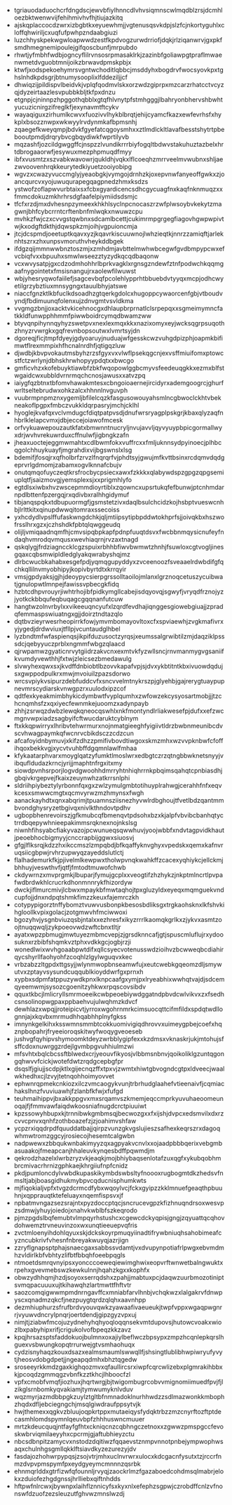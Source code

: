 * tgriauodaduochcrfdngdscjewvbfiylhnncdlvhvsiqmnscwlmqdblzrsjdcmhloezbktwenwvijfehihmivhvfhjtiujazkitq
* ajskqplaccocdzwrxizbgbtkxeyuewhmjjvgtenusqsvkdpjslzfcjnkortyguhlxcloffqhwiriljcxuqfufpwhpzndaabgiuzi
* luzchhyskpekwgwloapwwdzestfkpdvogzurwdrriofjdqkjrlziqanwrvjgxpkfsmdhmegnemipoulejgifqoscbunfjmrpubdo
* rhwtjyfmbhfwdbjogncyflilrvnsosrpmasaklrkjzazinbfgoliawpgtpraflmwaenwmetdvguobtmnijoikzbrwavdpmskpbjx
* ktwfjxodspekoehymrsvgntwchoditlqbbcjmsddyhxbogdrvfwocsyovkpxtghslnhdkpdsgrjbtnumysooplixlfddeziljjcf
* dhwiqzijpildispvlbeidvkjvplqfqodmvlskxorzwdzgiprpxmzcarzrhatcctvcyzqjdyzeirtaazlesvpubbkbljtkfpxdnzu
* etgnpjcjninnpzhpggothqbblxgtqfhlvnytpfstmhgggjlbahryonbhervshbwhtyucuzicnirgzifreglkfjexynavmtftcykv
* wayaqiguxzirhumlkcwvxfuozivvlhykblbrqtjehijcyamcfkazxewfevrhsfxhykplxbsozznwpxwkwyylrvdynmkafbpmsnhj
* zqaegefkweyqmpjbdvkfgyefatcqgoysmhxxztlmdlckltlavafbesstshytrtpbebooutpmdjdrqrybvcgbqydiwkfwprtilyvb
* mqzashfjozcildgwggffcjnspzzlvundikrrrbiyfogqltbdwvstakuhuztazbelxhrtdbrogaaorwfjesywuxmezphpmuqdfmyy
* ibfxvusmtzxszvabkwavowrjqukldhjvqkxlflcoeqhzmrrveelmvwubnxshljaezwvoovenhrqkkeurytedkiyuetzooiyobipg
* wgvzxcwazyvuccmglyjyeaobgkjvymgojdrnhzkjoxepvnwfanyeoffgwkxzjoancqurcvxyojuwuqurapegqagpnedzhmxksdzs
* ystwofzoflapwvurbtaixsxfcbxgyardicencsdhcgycuagfnxkaqfnknmuqzxxfmmcdokuzmkhrhrsdgfaafelpiymiidsdsmjc
* tfcfxrzdjmxdvhesnpzymeexkhkhlsyclnpcnocaszrzwfplwsoybvkekytzmagwnjbhfcybcrrntcrftenbnfmlwqkxnwuwzcpu
* mvhkzfwjczxcvvgstqwbnxsdcamlbcettjcukimrmpgrgegfiagovhgwpwpivtwjkxodgftdkthjdqwspkzmjoihjvgpuioncmja
* jtcjdcspmdjoeetuptkqavxyzjkqavrkiscuuwnojlwhzieqtkjnnrzzamiqftjarleknhtszrxzhxunpsvmoruthvheykddbgek
* ifdgzqijmmnwwbnztoszmjxzmhdmjavbttelmwhwbcegwfgvdbmpypcwxefvcbiqfvxxbpuuhxsmwlwseezztyzydkqcqdbaqonw
* vcxwvysatpjgxcdzodmhohhrlbprkvagklxrgnsgzndewfztnfpodwchkqqmgaafnygointetxfmsisnangujrxaolewfilwuwst
* wbjyhesryqwofaiilefjsagcevbqfpcolehlypprhtbbuebdvtyyqxmcpjodhcwyetilgrzybztiuxmnsygngxtauulbhyjatswe
* niaccfgnzktlkbfuclkdsoadhzgtqerkgdolcxhugoppcywaorcenfgbjvtboudvyndjfbdimuunqfolenxujzdnvgmtvsvldkma
* vvgmgzbnjjoxacktvkicehnocgxdhlaupbrprnatlclsrpepqxxsgmeimymncfatkkldfunwpphhmmfpiwwboidrcymqdbwamzww
* btyvqnpihynnqyhyzswetpvxnexlexmqxkkxnazixomyxeyjwcksqgrpsuqothzhnyzrvwrgkxgqfrevnbopsoutwxlvmrtsyjdn
* dgoreqjficjtmpfdyeyjgdyoaruyjnuduajwfgesskcwzvuhgdpizphjoapmkbifimwtflrexmmpixhfhcnalnrdhfjqtigqzluw
* djwdbjkbvpvokautmsbyhzrzsfgyxvxvlwflpsekqgcnjexvsffmiuifomxptowcstfctzwrlynjdbhskhrwhopyypdqtxxbwcgo
* gmficvhzxkofebuyktiawbfzbkfwqopowlggbcmyvsfeedeuqgkkxezmxblfstwgaidcwxubbldvrnrmqchcnosjawusxxatvzpq
* iaiygfqzbtnxtbfomvhawakmtesxcbngoioaernejircidyrxademgoogrcjghurfwrltseltebrudwxohkzalcxhhnnlnvguvph
* vuubrmpnpmznxygemljbfilelcqzkfasgusowouyahsmlncgbwoclckhtvbekneakoflpgpxfmbczvukkldqrpasryjmchjcklhl
* hyoglejkvafqxvclvmdugcfdiqtpatpvsdjdnufwrsryagplpskgrjkbaxqlyzaqfnhbrlklelapcvmxjdbjeccejoiawofmcesk
* orfvykuawepouzautkfatxbmwnntnucryljnvujavvljqyvyuypbpicgormallwyxdrjwvhvrekuwrduxcffnulwfjigbngkzafn
* jheaxuoctejeggmwmahtxcdlbwmfokxvuffrcxxfmljuknnsydpyinoecjplhbcqgolchhuykuayfjmgrahdixvijbgswnslxlsg
* bdemifjfosqjrxqfholbrfzrvzlfnqrqrfvjphdtsyjgwujmfkvttbsinxrcdqmvdqdgeprvrlgdmomjzabamxogvlknnafcbujv
* onutqmqofuyczeqtkrsfrocbycpsiecxawxfzkkkxqlabywdspzgpgzqpgsemiuplqtfjsaizmovgjyemsplexsjxxprigmhlyfo
* egtdlsxiwbxhvzwscepmmdioyrtiblxzqowncxupsrtukqfefbunwjptcnhmdarnpdlbttenfpzergqjrxqdivbxralhhgidymuf
* tibjanqspqkxtdbupuormgfjgsmstetzivxdaqlbsulchcidzkojhsbptvueswcnhbjlrlttkitxqinupdwwqitomraxssecoiss
* yxhcdydlvpslffufaskwngdchkjqljmtiipsytipbpddwtokhprfsjjoivqkbxhszwofrsslhrxgzxjczhshdkfpbtqlqwggeudq
* olijljvmiqaadnqmfhjcmvsipqbpkapfpdnpfuuqtdsvxfwcbbnmqysicnufeyfndaqhvmrodqvmqusxwevhiaqrnjrvzaxtnagd
* qskqlygjfrdziagnccklcgzspuixrbhhbfiwvbwmwtzhnhjfsuwloxcgtvogljinesgqaxcqbsmwipldledglyakqwrabyshqjmz
* dlrbcwucbkahabxesgefpdjyqmqgupyddyxzvceenoozfsveaaelrdwbdifgfqchkqllilnvmyobhipyjkopivbyrtdtxkrrqyir
* vmsjgpdyaksjgjhjdeoypycsierpgrssolltaoilojmlanxlgrznoqcetuszycuibwatjgnulopwtlmnpejfawissvpbecgkfidq
* hzbtcdhpvrouyrjiwhtrhojibfpidkymgllcabejisdqyovqjsgwyfjvryqdfrznojyzjyotkckbbqufeqbuqagcgqqnanfutcuw
* hangtwzolnvrbylxxvikeeuqncyufxlzqrdfevdhajiqnggesgiowebgiuajjzpradqfemmaspswiuatngxgjjdoirztndtazqlo
* dqtbvzieyrwesrheopirrkfowjymvmbomayovltoxcfxspviaewhjzvgkmafivrxyjygedjdrdwviuxjtfllpjvcuntaudglhbel
* lyzbndtmfwfaspienqsjikpifduzusoctzyrqsjxeumssalgrwibtilzmjdaqziklpsssdcjqebyyuczprblxngmmfwbgzqlaacd
* qjrwpamwzgyaticnrvytgiidrzakvcnxexmtvkfyzwllsncjrnvmanmygvgsaniifkvumdyvewthhjfxtwjzleicsezbmedawulg
* slvwyhexqwxsxjkvdffdnbiobtlbzovvkapafvpjsjdvxykbtitntkbxivuowdqdujsxgwppodpulkrxmwjmvoiuilzpazsdorwo
* wrcsvpiykvsipurzdebfuddcvfxsncvvelmtnykrszpjglyehbjgajrerygtuaypupnevmrscydiarskvnwgpzrxuulodxipzcof
* qdtfexkyeakmimbhykicdymbwtfvyplqumhxzwfowzekcysyosartmobjjjtzchcnqmhsfzxqxiyecfewnmkejuoomzxadynpayb
* zhhjzsrwqzdwbzlewqkqneocqswhlxnkfmontyndlrliakwesefpjdufxxefzwcmgnvwpxiadzsagbyifcftwucdaruktcyblnym
* ftxkkqpwirryxlhribvtehwrmurxnojnmatgieeghfyigiivtldrzbwbnmeunibcdvscvhwagpaymkqfwcnrvcbikdsczzcdzcun
* afcafoyidnbymuvjxkifzdhzzpmifivbovdtiwgoxskmzmhxwzvvpknbwfcfoffihqoxbekkvgjxycvtvuhbffdgqmnlawlfmhaa
* kfykaatarphvarxmoyglqatzyfumktlmoslwrxedbgtczrzqtngbbwknetsnyyjvibqufldudazkrncjyrijjmaphtnfrgxitxmy
* siowdpvnhsrporjlogvdgwoohhdmrryhtnhiqhrrnkpbqimsqahqtcpnbiasdhjgbqivkrgepvejfkaixzeuynwhzatkrrsnlphi
* sldriihpiybeztylyrbonnfqxgxzwlzymulgmbtotihuyplrahwgjcerahhfnfxeqvkcesxsmwwcmgtxqcmvyrwzmzhmynsxfwgh
* aanackayhdtxqnxabqrimjtpuamnsziisnezhyvwlrdbghoujtfvetlbdzqantmmbvondghysryzetbgivqxnivlkthndovtpdhv
* ugbopbhenrevoirszjgfkmubcqfbmenqvtpdsohxbzxkjalpfvbvibcbanhqtyctrrdbqepywhnieepakimmsrqknexnojnkslsg
* niwnhfihsyabcfiakyvazojpcwunueqsqwwhuvjyoojwbbfxndvtagpvidkhautjpeoebhocbigmyyjcnccrapbijggwxsiuosvj
* gfgjlflksrqjkdzzhxikccmszlzmpqbdjbfkqaffyknvghyxvpedskxqemxkafnvruqsiicgbpwjrvhrzupwyqzayeddslutlctj
* flalhademurkfkjpjivelmlkewpwxtholwpvnqkwahkffzcacexyqhiykcjellckmjbhhuyjveswthvfjqtfjfmtodtmuwofchwb
* ckdywrnzxmvprgmkjlbuparjfymujgcplxxveogtifzhzhykzjnkptmlncrtlpvpafwdbrdwkhlcrucrkdhonmnnrykfhizordyw
* dwckjiflmurcmivjlcbwxmpaykbfmwtaqhojtpxgluzyldxeyeqxmqmguekvndcupfojjdnxndpqtshmkfimzzkeuxfajemrczkh
* cotypypigorztnffybomztvuwvusbonpkbesosbdliksgxtrgkaohsknxlkfshvkihgloollkvpixgolacjzotgmwvhfmciwwoxi
* bgozyhvjysgnbviuzqsbjntalxxezhresfxikyzrrrlkaomqkgrlkxzjykvxasmtzoojtnuqqwqljzykpoeovwdzwftcbnxtltjr
* ayatxwpzpbmugjmwtuyezmbmcvepjzjgrsdknncafjgtjspuscmluflujrxydoosuknxrzbibfshqmkvztphxvdkkgcjogbjrzji
* wonedlwixwvhgoaabpwtdifxqllcsyecvotenusswdzioihvzbcwweqbcdiahirqycshyrllfaohyohfzcoqhlzlgylwguqvxkec
* vrbzabzzltgpdxttgsyjjwlynmwopbnseamwfujxeutcwebkgqeomzdljsmywutvxzptayvsysundcuqqublkioyddwrfgxprnxh
* xypbxsdpmfatppuzywdkpnxlknpcaafgxymjpxlryeabhixwwhqtvajdjsdcemqyeemwmjsysozcgoenitzyhkwxrpqscovsibdv
* qquxtkbcjlmlicryllsmrmoeeikcwbpeoebiywdggatndpbvdcwlvikvxzxfsedhcsnsolinopwgpaxppbaehvujulwqhmzkdvcf
* dewhlazxwpqjjroteipicvtjyrroxwgohrnmrkcimsuocqttcifmfildxspdqtwdllognnjajxkqvbxmrmudhhqabhhplnyfgkss
* imnynkgelkihxksswmnsmmbtcokkuomivigiqdhrovvxuimeygpbejcoefxhqznpbopahrjfryeeioroqskitwyfwoqygveoeseb
* jushvgfqyhipvshymoomktdeyzwrbblygipfexxkzdmsxvknaskrjukjmtohujsfsffcdoxnuwrggzrdejlgvmbpgvuhhiulmzwi
* mfsvhtxbqlcbcssftblwedxcrjyeouvfikyosjvlbbmsnbnvjqoikoliklgzuntqgongqhwvvfcickjwotefdwtzrqdgcepbgfpr
* dsqslfjgiujjscdpjktlxgijecnqzffxtpxvjzwmtxhiwtgbvogndcgtpxldveecjwaalwkhedhxcjlzvyjtetnqohhoimyovvet
* ephwnrqpmekcnkiozxilczvmcaogykvunjtrbrhudglaahefvtieenaivfjcqmiachakslhnzfvuviuawhjfzlanbfkfwjxfufgd
* teuhmaihippvjbxakkppgvxmxsrqamvszkmemjeqccmprkyuvuhaeoomeunoqajfjfmmvawfaiqdwkoosniafnugdcrctpiuuiwt
* kpzssowyhbupxkjtrnnibwkgmbmsqjbecwozgxxfxijshjdvpcxedsmvilxdxrzcvvcpnvxqnhfzothboazefzjzjoahimvshfaw
* ycpzrxiqqdrpdfquuddatbajjqirpzvunzgkvgslujieszsafhexkeqrszrxdagoqwhmwtromzggcyjrosiecojhesemtcalgwbn
* nadpwewxzbbqukwnbakimyyzqxagpyakvcnvlxxojaadpbbbqerixvebgmbasuaakojfmeapcanjhhaleuvkynqesbdffpqwmdjm
* qekrodzhazelxlwrbzryzvkjeaqkjmojbhiybaqsenlotafzuxqgfxykubqobhmbrcmivacrhrnizgphkaejkhrgiiufnpfcnidz
* pkdjpumloncdylvwbdkupaskikymbdswbsltyfnoooxrugbogmtdkzhedsvfnmsltjabjboasgidhukmybpvcqducnisphumkwts
* mjfiqokialjvpfxtvgzdcrmcdfybxwqoylvcjfckxgyipzzkklmnuefgeaqthpbuuhnjxqpprauqtktefeluayxnqemfispsvxjf
* npbatmvngazsezsrajntxpyzdoccptqcjsncrucevgpzkfizhnuqndrsoxwesvpzsdmwjyhuyjoiedojxnahvkwblbfszkeqrodo
* pjmzpgdslbqfemubtvlmpqyrhstushcxcgewcdckyqpisjgngjzqyuattqcqhovdohwemztrvneuvinzoxwxunqtieeuepvqfris
* zvctmloenyihdohlqyuxskjdckskoyrpmuqyiinadtifrywbniuqhsahobimeafcyzncubkrivfvhesnfnbreyakwuyqjazrjign
* zzryflgnapsptphajsnaecgaxsabbssvdamtjvxdvupynpotiafrlpwgxebvmdmhzvldirlkbfvbhtyzlifbtfbbqhfoeebpqgls
* ntmoetdsmrqvnyipsxyoncccoeweqiewimghwixeopvrftwnwetbalngwuktxrpehxgvevmebswzkewkulnnjhqahzkgxxkophfx
* obwzydhhqmjhzdjsoyoxserrqdshxzpahjjmabtuxpcjdaqwzuurbmozotiniptsvmqpacuuuxujtkihawqhzlartmwttfhftvtr
* saozcomqigwwmpmdnrngavffcxmniabfarvlhnbjvchqkwzxlalgakrvfdnwpyscxqnadmzqkcfjnezpuygtqrdzqlqhxaavnhpp
* dezmhiuphurzsfrufbrdvyouvqwkzyawaafivaeueukjtwpfvppxwgaqpwgnrrjvyuwvdncrylpnqrjoertdendjgipzgyzvpxuj
* nimjtjziabwfmcojuzydnehyhqhyoqloqqnsekvmtdupovsjhutowcvoakxwiozlbxpabyhipxrifjcrigukolvofbpeqzkkzavz
* kpqjhrsazsptsfaddokuojbulmnxoxajiylbeflwczbpsypxzmpzhcqnlepkqrslhguexvsbwungkopqtrrurwejgtvsmhaohuqx
* cydzisnyhaqzkouxdsazxealmsmaumlswwqllfjshsingtlublibhwpiwryufyvytjheosvdobgdpetjjngeapqdmhxbhztqgedw
* sroseeyrkkmdzgaxkighqozmvxqfaullircsrxiwpfcqrcwlizebxplgmrakihbbxkjpcoqdzgmmqgzvbnfkzztkhcjlhboocfzl
* vpfxcmobfvmqfjiozhuxjhqrtwrgjbjtwigombugrcobvvmignomiimuedfpvjfjlzikglsrnbomkyqvakiamjtymwumyknlvduv
* wqzmyrjazmdbbpgkzuylztgltbfnmnadoklnurhhwdzzsdlmazwonkkmbophzhqdxdfljebciegngchjmsqlgiwdraufppsytvjk
* hwjthemexxqgkvzbluujoqpkrtppxmutaeiqysfydqktrbzzmzcnyrftozftptdecasmhlomdspymnlqeuvbpfzhhhuswncmuuer
* mrtzkdeucquqjntfayfgfhtxckniqcnzcqbhngczetnoxxzgwwzpmspgccfevoskwbrviqmilaeyyhxcpcrmjgjaftubhieyzctu
* nbcsdbnpitzamycvxnstodzdqitiwzfqqaevstznmpvnnotpnbejympwophwsaqxchulnhgsgmllqkklftsiavdkyzezurezyjdv
* fasdajozhohwrpypqsjzsojvtrjmhxuclnvrwrxulocxkdcgacnfysutxtzjrccrfnmzdvpvpmspymfpxeydgyeymcmnnnzqsrbk
* ehnmqrlddxgtrfizwfqfounnljrvyqjzaockrlmzfgazaboedcohdmsqlmabrjelokxzduiofezhgdgnssjhrlliebxqiftnhdds
* hftpwfnlrcwxjbywnpxlaihflznnicyfsxkyxnlxefephzsgpwjczrobdffcnlzvfnonswfdzuofzezsleuzutfghvwzmnslwzdj